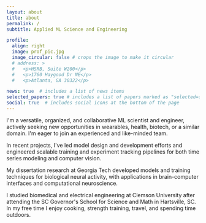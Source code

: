 ```yaml
---
layout: about
title: about
permalink: /
subtitle: Applied ML Science and Engineering

profile:
  align: right
  image: prof_pic.jpg
  image_circular: false # crops the image to make it circular
  # address: >
  #   <p>HSRB, Suite W200</p>
  #   <p>1760 Haygood Dr NE</p>
  #   <p>Atlanta, GA 30322</p>

news: true  # includes a list of news items
selected_papers: true # includes a list of papers marked as "selected={true}"
social: true  # includes social icons at the bottom of the page
---
```


I'm a versatile, organized, and collaborative ML scientist and engineer, actively seeking new opportunities in wearables, health, biotech, or a similar domain. I'm eager to join an experienced and like-minded team.

In recent projects, I've led model design and development efforts and engineered scalable training and experiment tracking pipelines for both time series modeling and computer vision.

My dissertation research at Georgia Tech developed models and training techniques for biological neural activity, with applications in brain-computer interfaces and computational neuroscience.

I studied biomedical and electrical engineering at Clemson University after attending the SC Governor's School for Science and Math in Hartsville, SC. In my free time I enjoy cooking, strength training, travel, and spending time outdoors.
